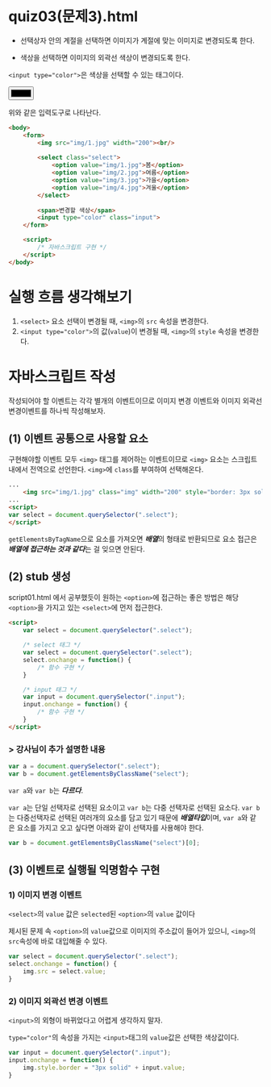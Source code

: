 # quiz03(문제3).html
* 선택상자 안의 계절을 선택하면 이미지가 계절에 맞는 이미지로 변경되도록 한다.

* 색상을 선택하면 이미지의 외곽선 색상이 변경되도록 한다.

```<input type="color">```은 색상을 선택할 수 있는 태그이다. 

<input type="color">

위와 같은 입력도구로 나타난다.

```html
<body>
    <form>
        <img src="img/1.jpg" width="200"><br/>
        
        <select class="select">
            <option value="img/1.jpg">봄</option>
            <option value="img/2.jpg">여름</option>
            <option value="img/3.jpg">가을</option>
            <option value="img/4.jpg">겨울</option>
        </select>
        
        <span>변경할 색상</span>
        <input type="color" class="input">
    </form>

    <script>
        /* 자바스크립트 구현 */
    </script>
</body>
```

# 실행 흐름 생각해보기
1. ```<select>``` 요소 선택이 변경될 때, ```<img>```의 ```src``` 속성을 변경한다.
2. ```<input type="color">```의 값(```value```)이 변경될 때, ```<img>```의 ```style``` 속성을 변경한다.

# 자바스크립트 작성
작성되어야 할 이벤트는 각각 별개의 이벤트이므로 이미지 변경 이벤트와 이미지 외곽선 변경이벤트를 하나씩 작성해보자.

## (1) 이벤트 공통으로 사용할 요소
구현해야할 이벤트 모두 ```<img>``` 태그를 제어하는 이벤트이므로 ```<img>``` 요소는 스크립트 내에서 전역으로 선언한다.
```<img>```에 ```class```를 부여하여 선택해온다.
```html
...
    <img src="img/1.jpg" class="img" width="200" style="border: 3px solid black"><br/>
...
<script>
var select = document.querySelector(".select");
</script>
```
```getElementsByTagName```으로 요소를 가져오면 ***배열***의 형태로 반환되므로 요소 접근은 ***배열에 접근하는 것과 같다***는 걸 잊으면 안된다.

## (2) stub 생성
script01.html 에서 공부했듯이 원하는 ```<option>```에 접근하는 좋은 방법은 해당 ```<option>```을 가지고 있는 ```<select>```에 먼저 접근한다.
```html
<script>
    var select = document.querySelector(".select");

    /* select 태그 */
    var select = document.querySelector(".select");
    select.onchange = function() {
        /* 함수 구현 */
    }

    /* input 태그 */
    var input = document.querySelector(".input");
    input.onchange = function() {
        /* 함수 구현 */
    }   
</script>
```

### > 강사님이 추가 설명한 내용
```javascript
var a = document.querySelector(".select");
var b = document.getElementsByClassName("select");
```
```var a```와 ```var b```는 ***다르다***.

```var a```는 단일 선택자로 선택된 요소이고 ```var b```는 다중 선택자로 선택된 요소다. ```var b```는 다중선택자로 선택된 여러개의 요소를 담고 있기 때문에 ***배열타입***이며, ```var a```와 같은 요소를 가지고 오고 싶다면 아래와 같이 선택자를 사용해야 한다.
```javascript
var b = document.getElementsByClassName("select")[0];
```
## (3) 이벤트로 실행될 익명함수 구현
### 1) 이미지 변경 이벤트
```<select>```의 ```value``` 값은 ```selected```된 ```<option>```의 ```value``` 값이다

제시된 문제 속 ```<option>```의 ```value```값으로 이미지의 주소값이 들어가 있으니, ```<img>```의 ```src```속성에 바로 대입해줄 수 있다.
```javascript
var select = document.querySelector(".select");
select.onchange = function() {
    img.src = select.value;
}
```

### 2) 이미지 외곽선 변경 이벤트
```<input>```의 외형이 바뀌었다고 어렵게 생각하지 말자.

```type="color"```의 속성을 가지는 ```<input>```태그의 ```value```값은 선택한 색상값이다.
```javascript
var input = document.querySelector(".input");
input.onchange = function() {
    img.style.border = "3px solid" + input.value;
}
```